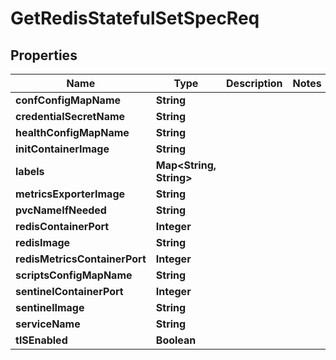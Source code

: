 

# GetRedisStatefulSetSpecReq


## Properties

Name | Type | Description | Notes
------------ | ------------- | ------------- | -------------
**confConfigMapName** | **String** |  | 
**credentialSecretName** | **String** |  | 
**healthConfigMapName** | **String** |  | 
**initContainerImage** | **String** |  | 
**labels** | **Map&lt;String, String&gt;** |  | 
**metricsExporterImage** | **String** |  | 
**pvcNameIfNeeded** | **String** |  | 
**redisContainerPort** | **Integer** |  | 
**redisImage** | **String** |  | 
**redisMetricsContainerPort** | **Integer** |  | 
**scriptsConfigMapName** | **String** |  | 
**sentinelContainerPort** | **Integer** |  | 
**sentinelImage** | **String** |  | 
**serviceName** | **String** |  | 
**tlSEnabled** | **Boolean** |  | 



